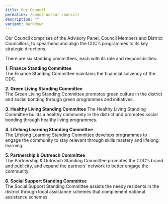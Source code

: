 ```yaml
---
title: Our Council
permalink: /about-us/our-council/
description: ""
variant: markdown
---
```

Our Council comprises of the Advisory Panel, Council Members and District Councillors, to spearhead and align the CDC’s programmes to its key strategic directions. 

There are six standing committees, each with its role and responsibilities:  

**1\. Finance Standing Committee**  
The Finance Standing Committee maintains the financial solvency of the CDC.  

**2\. Green Living Standing Committee**  
The Green Living Standing Committee promotes green culture in the district and social bonding through green programmes and initiatives.

**3\. Healthy Living Standing Committee**
The Healthy Living Standing Committee builds a healthy community in the district and promotes social bonding through healthy living programmes.

**4\. Lifelong Learning Standing Committee**  
The Lifelong Learning Standing Committee develops programmes to engage the community to stay relevant through skills mastery and lifelong learning.

**5\. Partnership &amp; Outreach Committee**<br>
The Partnership &amp; Outreach Standing Committee promotes the CDC's brand and publicity, and expand the partners' network to better engage the community.

**6\. Social Support Standing Committee**  
The Social Support Standing Committee assists the needy residents in the district through local assistance schemes that complement national assistance schemes.